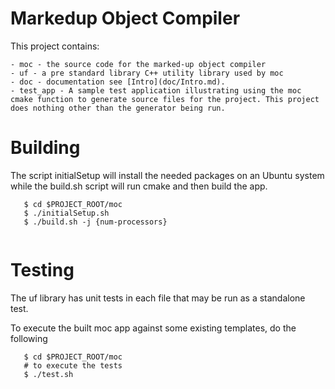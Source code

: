 # Markedup Object Compiler

This project contains:

    - moc - the source code for the marked-up object compiler
    - uf - a pre standard library C++ utility library used by moc
    - doc - documentation see [Intro](doc/Intro.md).
    - test_app - A sample test application illustrating using the moc cmake function to generate source files for the project. This project does nothing other than the generator being run.

# Building

The script initialSetup will install the needed packages on an Ubuntu system
while the build.sh script will run cmake and then build the app.


```
   $ cd $PROJECT_ROOT/moc
   $ ./initialSetup.sh
   $ ./build.sh -j {num-processors}
   
```

# Testing

The uf library has unit tests in each file that may be run as a standalone
test.

To execute the built moc app against some existing templates, do the following

```
   $ cd $PROJECT_ROOT/moc
   # to execute the tests
   $ ./test.sh 
```
